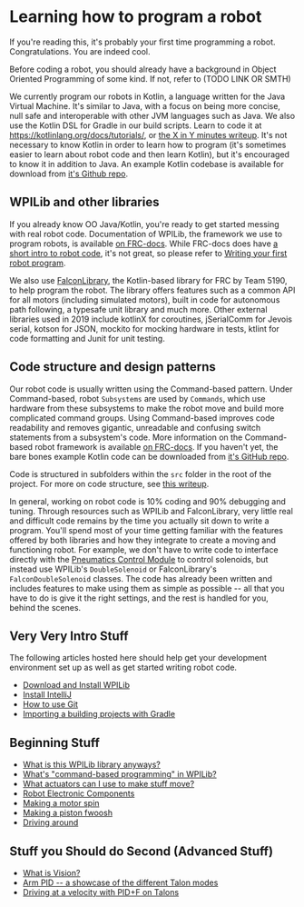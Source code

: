 # Learning how to program a robot

If you're reading this, it's probably your first time programming a robot. Congratulations. You are indeed cool.

Before coding a robot, you should already have a background in Object Oriented Programming of some kind. If not, refer to (TODO LINK OR SMTH)

We currently program our robots in Kotlin, a language written for the Java Virtual Machine. It's similar to Java, with a focus on being more concise, null safe and interoperable with other JVM languages such as Java. We also use the Kotlin DSL for Gradle in our build scripts. Learn to code it at https://kotlinlang.org/docs/tutorials/, or [the X in Y minutes writeup](https://learnxinyminutes.com/docs/kotlin/). It's not necessary to know Kotlin in order to learn how to program (it's sometimes easier to learn about robot code and then learn Kotlin), but it's encouraged to know it in addition to Java. An example Kotlin codebase is available for download from [it's Github repo](https://github.com/BREAD5940/Kotlin-Example).

## WPILib and other libraries

If you already know OO Java/Kotlin, you're ready to get started messing with real robot code. Documentation of WPILib, the framework we use to program robots, is available [on FRC-docs](https://frc-docs.readthedocs.io/en/latest/index.html). While FRC-docs does have [a short intro to robot code](https://frc-docs.readthedocs.io/en/latest/docs/software/getting-started-with-benchtop/creating-benchtop-test-program-cpp-java.html), it's not great, so please refer to [Writing your first robot program](docs/guides/firstProgram).

We also use [FalconLibrary](docs/guides/falconlib/intro), the Kotlin-based library for FRC by Team 5190, to help program the robot. The library offers features such as a common API for all motors (including simulated motors), built in code for autonomous path following, a typesafe unit library and much more. Other external libraries used in 2019 include kotlinX for coroutines, jSerialComm for Jevois serial, kotson for JSON, mockito for mocking hardware in tests, ktlint for code formatting and Junit for unit testing.

## Code structure and design patterns

Our robot code is usually written using the Command-based pattern. Under Command-based, robot `Subsystems` are used by `Commands`, which use hardware from these subsystems to make the robot move and build more complicated command groups. Using Command-based improves code readability and removes gigantic, unreadable and confusing switch statements from a subsystem's code. More information on the Command-based robot framework is available [on FRC-docs](https://frc-docs.readthedocs.io/en/latest/docs/software/commandbased/index.html). If you haven't yet, the bare bones example Kotlin code can be downloaded from [it's GitHub repo](https://github.com/BREAD5940/Kotlin-Example).

Code is structured in subfolders within the `src` folder in the root of the project. For more on code structure, see [this writeup](docs/guides/codeStructure).

In general, working on robot code is 10% coding and 90% debugging and tuning. Through resources such as WPILib and FalconLibrary, very little real and difficult code remains by the time you actually sit down to write a program. You'll spend most of your time getting familiar with the features offered by both libraries and how they integrate to create a moving and functioning robot. For example, we don't have to write code to interface directly with the [Pneumatics Control Module](https://frc-docs.readthedocs.io/en/latest/docs/software/actuators/pneumatics.html) to control solenoids, but instead use WPILib's `DoubleSolenoid` or FalconLibrary's `FalconDoubleSolenoid` classes. The code has already been written and includes features to make using them as simple as possible -- all that you have to do is give it the right settings, and the rest is handled for you, behind the scenes.

## Very Very Intro Stuff

The following articles hosted here should help get your development environment set up as well as get started writing robot code.

- [Download and Install WPILib](https://github.com/wpilibsuite/allwpilib/releases)
- [Install IntelliJ](https://www.jetbrains.com/idea/download)
- [How to use Git](http://imgs.xkcd.com/comics/git.png)
- [Importing a building projects with Gradle](docs/guides/generalRobot/introToGradle)

## Beginning Stuff
- [What is this WPILib library anyways?](https://frc-docs.readthedocs.io/en/latest/docs/software/wpilib-overview/what-is-wpilib.html)
- [What's "command-based programming" in WPILib?](https://frc-docs.readthedocs.io/en/latest/docs/software/commandbased/what-is-command-based.html)
- [What actuators can I use to make stuff move?](https://frc-docs.readthedocs.io/en/latest/docs/software/actuators/overview.html)
- [Robot Electronic Components](https://frc-docs.readthedocs.io/en/latest/docs/hardware/getting-started/control-system-hardware.html)
- [Making a motor spin](https://frc-docs.readthedocs.io/en/latest/docs/software/actuators/using-speed-controllers.html)
- [Making a piston fwoosh](https://frc-docs.readthedocs.io/en/latest/docs/software/actuators/pneumatics.html)
- [Driving around](docs/guides/generalRobot/codeARobot/driving)

## Stuff you Should do Second (Advanced Stuff)
- [What is Vision?](docs/guides/generalRobot/vision)
- [Arm PID -- a showcase of the different Talon modes](docs/guides/generalRobot/codeARobot/basicArm)
- [Driving at a velocity with PID+F on Talons](docs/guides/generalRobot/codeARobot/driveVeloPid)